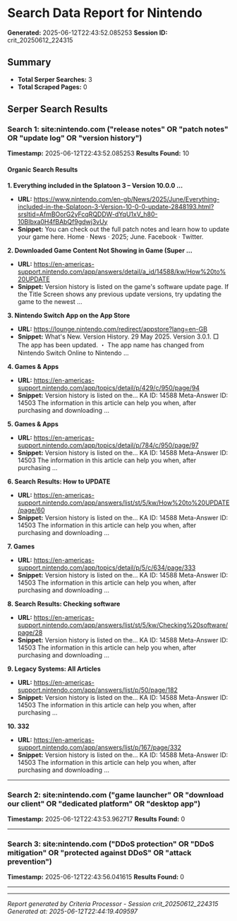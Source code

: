 # Search Data Report for Nintendo
**Generated:** 2025-06-12T22:43:52.085253
**Session ID:** crit_20250612_224315

## Summary
* **Total Serper Searches:** 3
* **Total Scraped Pages:** 0

## Serper Search Results

### Search 1: site:nintendo.com ("release notes" OR "patch notes" OR "update log" OR "version history")
**Timestamp:** 2025-06-12T22:43:52.085253
**Results Found:** 10

#### Organic Search Results
**1. Everything included in the Splatoon 3 – Version 10.0.0 ...**
* **URL:** https://www.nintendo.com/en-gb/News/2025/June/Everything-included-in-the-Splatoon-3-Version-10-0-0-update-2848193.html?srsltid=AfmBOorG2yFcqRQDDW-dYqU1xV_h80-10BIbxa0H4fBAbQf9gdwj3vUy
* **Snippet:** You can check out the full patch notes and learn how to update your game here. Home · News · 2025; June. Facebook · Twitter.

**2. Downloaded Game Content Not Showing in Game (Super ...**
* **URL:** https://en-americas-support.nintendo.com/app/answers/detail/a_id/14588/kw/How%20to%20UPDATE
* **Snippet:** Version history is listed on the game's software update page. If the Title Screen shows any previous update versions, try updating the game to the newest ...

**3. Nintendo Switch App on the App Store**
* **URL:** https://lounge.nintendo.com/redirect/appstore?lang=en-GB
* **Snippet:** What's New. Version History. 29 May 2025. Version 3.0.1. □ The app has been updated. ・ The app name has changed from Nintendo Switch Online to Nintendo ...

**4. Games & Apps**
* **URL:** https://en-americas-support.nintendo.com/app/topics/detail/p/429/c/950/page/94
* **Snippet:** Version history is listed on the... KA ID: 14588 Meta-Answer ID: 14503 The information in this article can help you when, after purchasing and downloading ...

**5. Games & Apps**
* **URL:** https://en-americas-support.nintendo.com/app/topics/detail/p/784/c/950/page/97
* **Snippet:** Version history is listed on the... KA ID: 14588 Meta-Answer ID: 14503 The information in this article can help you when, after purchasing ...

**6. Search Results: How to UPDATE**
* **URL:** https://en-americas-support.nintendo.com/app/answers/list/st/5/kw/How%20to%20UPDATE/page/60
* **Snippet:** Version history is listed on the... KA ID: 14588 Meta-Answer ID: 14503 The information in this article can help you when, after purchasing and downloading ...

**7. Games**
* **URL:** https://en-americas-support.nintendo.com/app/topics/detail/p/5/c/634/page/333
* **Snippet:** Version history is listed on the... KA ID: 14588 Meta-Answer ID: 14503 The information in this article can help you when, after purchasing and downloading ...

**8. Search Results: Checking software**
* **URL:** https://en-americas-support.nintendo.com/app/answers/list/st/5/kw/Checking%20software/page/28
* **Snippet:** Version history is listed on the... KA ID: 14588 Meta-Answer ID: 14503 The information in this article can help you when, after purchasing and downloading ...

**9. Legacy Systems: All Articles**
* **URL:** https://en-americas-support.nintendo.com/app/answers/list/p/50/page/182
* **Snippet:** Version history is listed on the... KA ID: 14588 Meta-Answer ID: 14503 The information in this article can help you when, after purchasing ...

**10. 332**
* **URL:** https://en-americas-support.nintendo.com/app/answers/list/p/167/page/332
* **Snippet:** Version history is listed on the... KA ID: 14588 Meta-Answer ID: 14503 The information in this article can help you when, after purchasing and downloading ...

---

### Search 2: site:nintendo.com ("game launcher" OR "download our client" OR "dedicated platform" OR "desktop app")
**Timestamp:** 2025-06-12T22:43:53.962717
**Results Found:** 0

---

### Search 3: site:nintendo.com ("DDoS protection" OR "DDoS mitigation" OR "protected against DDoS" OR "attack prevention")
**Timestamp:** 2025-06-12T22:43:56.041615
**Results Found:** 0

---

---
*Report generated by Criteria Processor - Session crit_20250612_224315*
*Generated at: 2025-06-12T22:44:19.409597*